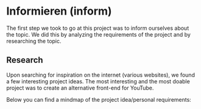 # Informieren (inform)

The first step we took to go at this project was to inform ourselves about the topic. We did this by analyzing the requirements of the project and by researching the topic. 


## Research
Upon searching for inspiration on the internet (various websites), we found a few interesting project ideas. The most interesting and the most doable project was to create an alternative front-end for YouTube. 

Below you can find a mindmap of the project idea/personal requirements:

